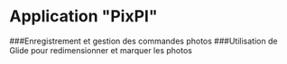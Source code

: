 # Application "PixPI"
###Enregistrement et gestion des commandes photos
###Utilisation de Glide pour redimensionner et marquer les photos
